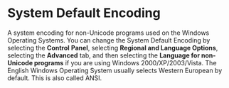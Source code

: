 # System Default Encoding

A system encoding for non-Unicode programs used on the Windows Operating
Systems. You can change the System Default Encoding by selecting the **Control**
**Panel**, selecting **Regional and Language Options**, selecting the **Advanced** tab, and
then selecting the **Language for non-Unicode programs** if you are using Windows
2000/XP/2003/Vista. The English Windows Operating System usually selects Western
European by default. This is also called ANSI.